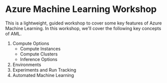 <!--
 Copyright (c) 2019 Microsoft
 
 This software is released under the MIT License.
 https://opensource.org/licenses/MIT
-->

# Azure Machine Learning Workshop  

This is a lightweight, guided workshop to cover some key features of Azure Machine Learning. In this workshop, we'll cover the following key concepts of AML.

1. Compute Options
    * Compute Instances
    * Compute Clusters
    * Inference Options
1. Environments
1. Experiments and Run Tracking
1. Automated Machine Learning